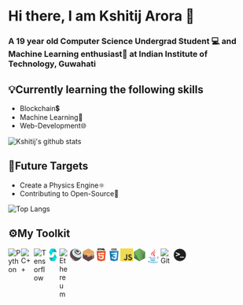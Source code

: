 # Hi there, I am Kshitij Arora 👋

### A 19 year old Computer Science Undergrad Student 💻 and Machine Learning enthusiast🤖 at Indian Institute of Technology, Guwahati

## 💡Currently learning the following skills

- Blockchain💲
- Machine Learning🤖
- Web-Development🌐

![Kshitij's github stats](https://github-readme-stats.vercel.app/api?username=kshitij-arora&show_icons=true&hide_border=true&theme=onedark)

## 🎯Future Targets

- Create a Physics Engine⚛️
- Contributing to Open-Source🤝

![Top Langs](https://github-readme-stats.vercel.app/api/top-langs/?username=kshitij-arora&hide_border=true&theme=onedark&lang_count=3&layout=compact)

## ⚙️My Toolkit

<p>
    <img align="left" alt="Python" width="26px" src="https://cdn4.iconfinder.com/data/icons/logos-and-brands/512/267_Python_logo-512.png" title="Python" />
    <img align="left" alt="C++" width="26px" src="https://raw.githubusercontent.com/isocpp/logos/master/cpp_logo.png" title="C++" />
    <img align="left" alt="Tensorflow" width="26px" src="https://upload.wikimedia.org/wikipedia/commons/thumb/2/2d/Tensorflow_logo.svg/718px-Tensorflow_logo.svg.png" title="Tensorflow" />
    <img align="left" alt="Solidity" width="26px" src="https://github.com/kshitij-arora/kshitij-arora/blob/main/src/Untitled%20design.png?raw=true" title="Solidity" />
    <img align="left" alt="Ethereum" width="20px" src="https://ethereum.org/static/a183661dd70e0e5c70689a0ec95ef0ba/31987/eth-diamond-purple.png" title="Ethereum" />
    <img align="left" alt="Truffle" width="26px" src="https://github.com/kshitij-arora/kshitij-arora/blob/main/src/Untitled%20design%20(1).png?raw=true" title="Truffle" />
    <img align="left" alt="Ganache" width="26px" src="https://github.com/kshitij-arora/kshitij-arora/blob/main/src/Untitled%20design%20(2).png?raw=true" title="Ganache" />
    <img align="left" alt="HTML5" width="26px" src="https://raw.githubusercontent.com/github/explore/80688e429a7d4ef2fca1e82350fe8e3517d3494d/topics/html/html.png" title="HTML"/>
    <img align="left" alt="CSS3" width="26px" src="https://raw.githubusercontent.com/github/explore/80688e429a7d4ef2fca1e82350fe8e3517d3494d/topics/css/css.png" title="CSS"/>
    <img align="left" alt="JavaScript" width="26px" src="https://raw.githubusercontent.com/github/explore/80688e429a7d4ef2fca1e82350fe8e3517d3494d/topics/javascript/javascript.png"  title="JavaScript"/>
    <img align="left" alt="Node.js" width="26px" src="https://raw.githubusercontent.com/github/explore/80688e429a7d4ef2fca1e82350fe8e3517d3494d/topics/nodejs/nodejs.png" title="Node" />
    <img align="left" alt="Java" width="30px" src="https://github.com/kshitij-arora/kshitij-arora/blob/main/src/Untitled%20design%20(3).png?raw=true" title="Java"/>
    <img align="left" alt="Git" width="26px" src="https://git-scm.com/images/logos/downloads/Git-Icon-1788C.png" title="Git" />
    <img align="left" alt="Terminal" width="26px" src="https://raw.githubusercontent.com/github/explore/80688e429a7d4ef2fca1e82350fe8e3517d3494d/topics/terminal/terminal.png" title="Terminal" />
</p>
